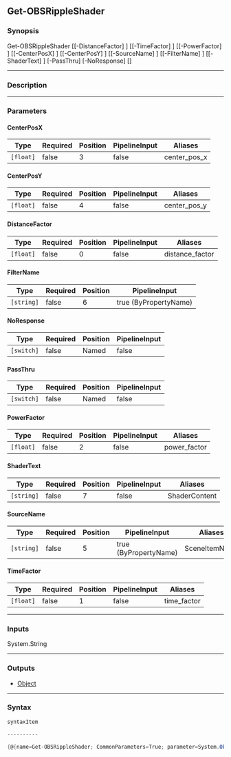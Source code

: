 Get-OBSRippleShader
-------------------

### Synopsis

Get-OBSRippleShader [[-DistanceFactor] <float>] [[-TimeFactor] <float>] [[-PowerFactor] <float>] [[-CenterPosX] <float>] [[-CenterPosY] <float>] [[-SourceName] <string>] [[-FilterName] <string>] [[-ShaderText] <string>] [-PassThru] [-NoResponse] [<CommonParameters>]

---

### Description

---

### Parameters
#### **CenterPosX**

|Type     |Required|Position|PipelineInput|Aliases     |
|---------|--------|--------|-------------|------------|
|`[float]`|false   |3       |false        |center_pos_x|

#### **CenterPosY**

|Type     |Required|Position|PipelineInput|Aliases     |
|---------|--------|--------|-------------|------------|
|`[float]`|false   |4       |false        |center_pos_y|

#### **DistanceFactor**

|Type     |Required|Position|PipelineInput|Aliases        |
|---------|--------|--------|-------------|---------------|
|`[float]`|false   |0       |false        |distance_factor|

#### **FilterName**

|Type      |Required|Position|PipelineInput        |
|----------|--------|--------|---------------------|
|`[string]`|false   |6       |true (ByPropertyName)|

#### **NoResponse**

|Type      |Required|Position|PipelineInput|
|----------|--------|--------|-------------|
|`[switch]`|false   |Named   |false        |

#### **PassThru**

|Type      |Required|Position|PipelineInput|
|----------|--------|--------|-------------|
|`[switch]`|false   |Named   |false        |

#### **PowerFactor**

|Type     |Required|Position|PipelineInput|Aliases     |
|---------|--------|--------|-------------|------------|
|`[float]`|false   |2       |false        |power_factor|

#### **ShaderText**

|Type      |Required|Position|PipelineInput|Aliases      |
|----------|--------|--------|-------------|-------------|
|`[string]`|false   |7       |false        |ShaderContent|

#### **SourceName**

|Type      |Required|Position|PipelineInput        |Aliases      |
|----------|--------|--------|---------------------|-------------|
|`[string]`|false   |5       |true (ByPropertyName)|SceneItemName|

#### **TimeFactor**

|Type     |Required|Position|PipelineInput|Aliases    |
|---------|--------|--------|-------------|-----------|
|`[float]`|false   |1       |false        |time_factor|

---

### Inputs
System.String

---

### Outputs
* [Object](https://learn.microsoft.com/en-us/dotnet/api/System.Object)

---

### Syntax
```PowerShell
syntaxItem
```
```PowerShell
----------
```
```PowerShell
{@{name=Get-OBSRippleShader; CommonParameters=True; parameter=System.Object[]}}
```
